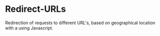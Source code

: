 # Redirect-URLs
Redirection of requests to different URL's, based on geographical location with a using Javascript.
